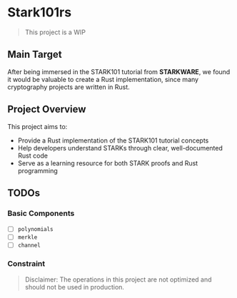 # Stark101rs

> This project is a WIP

## Main Target

After being immersed in the STARK101 tutorial from **STARKWARE**, we found it would be valuable to create a Rust implementation, since many cryptography projects are written in Rust.

## Project Overview

This project aims to:

- Provide a Rust implementation of the STARK101 tutorial concepts
- Help developers understand STARKs through clear, well-documented Rust code
- Serve as a learning resource for both STARK proofs and Rust programming

## TODOs

### Basic Components

- [ ] `polynomials`
- [ ] `merkle`
- [ ] `channel`

### Constraint

> Disclaimer: The operations in this project are not optimized and should not be used in production.
